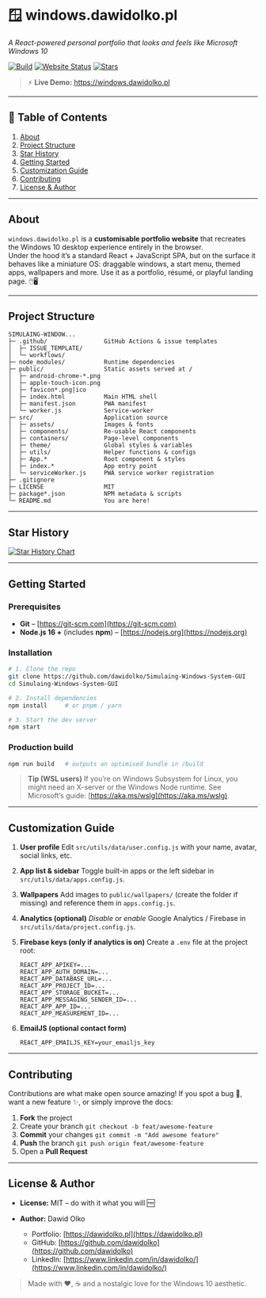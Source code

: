 # 🪟 windows.dawidolko.pl  
_A React-powered personal portfolio that looks and feels like Microsoft Windows 10_

[![Build](https://img.shields.io/github/actions/workflow/status/dawidolko/Simulaing-Windows-System-GUI/Build.yml?label=build&logo=github)](https://github.com/dawidolko/Simulaing-Windows-System-GUI/actions)
[![Website Status](https://img.shields.io/website?down_color=red&down_message=offline&up_message=online&url=https%3A%2F%2Fwindows.dawidolko.pl)](https://windows.dawidolko.pl)
[![Stars](https://img.shields.io/github/stars/dawidolko/Simulaing-Windows-System-GUI?style=social)](https://github.com/dawidolko/Simulaing-Windows-System-GUI/stargazers)

> ⚡ **Live Demo:** <https://windows.dawidolko.pl>  

---

## 📑 Table of Contents
1. [About](#about)
2. [Project Structure](#project-structure)
3. [Star History](#star-history)
4. [Getting Started](#getting-started)
5. [Customization Guide](#customization-guide)
6. [Contributing](#contributing)
7. [License & Author](#license--author)

---

## About
`windows.dawidolko.pl` is a **customisable portfolio website** that recreates the Windows 10 desktop experience entirely in the browser.  
Under the hood it’s a standard React + JavaScript SPA, but on the surface it behaves like a miniature OS: draggable windows, a start menu, themed apps, wallpapers and more. Use it as a portfolio, résumé, or playful landing page. 🖱️🖥️

---

## Project Structure
```text
SIMULAING-WINDOW...
├─ .github/                GitHub Actions & issue templates
│  ├─ ISSUE_TEMPLATE/
│  └─ workflows/
├─ node_modules/           Runtime dependencies
├─ public/                 Static assets served at /
│  ├─ android-chrome-*.png
│  ├─ apple-touch-icon.png
│  ├─ favicon*.png|ico
│  ├─ index.html           Main HTML shell
│  ├─ manifest.json        PWA manifest
│  └─ worker.js            Service-worker
├─ src/                    Application source
│  ├─ assets/              Images & fonts
│  ├─ components/          Re-usable React components
│  ├─ containers/          Page-level components
│  ├─ theme/               Global styles & variables
│  ├─ utils/               Helper functions & configs
│  ├─ App.*                Root component & styles
│  ├─ index.*              App entry point
│  └─ serviceWorker.js     PWA service worker registration
├─ .gitignore
├─ LICENSE                 MIT
├─ package*.json           NPM metadata & scripts
└─ README.md               You are here!
````

---

## Star History

[![Star History Chart](https://api.star-history.com/svg?repos=dawidolko/Simulaing-Windows-System-GUI\&type=Date)](https://star-history.com/#dawidolko/Simulaing-Windows-System-GUI&Date)

---

## Getting Started

### Prerequisites

* **Git** – [https://git-scm.com](https://git-scm.com)
* **Node.js 16 +** (includes **npm**) – [https://nodejs.org](https://nodejs.org)

### Installation

```bash
# 1. Clone the repo
git clone https://github.com/dawidolko/Simulaing-Windows-System-GUI
cd Simulaing-Windows-System-GUI

# 2. Install dependencies
npm install     # or pnpm / yarn

# 3. Start the dev server
npm start
```

### Production build

```bash
npm run build   # outputs an optimised bundle in /build
```

> **Tip (WSL users)**
> If you’re on Windows Subsystem for Linux, you might need an X-server or the Windows Node runtime.
> See Microsoft’s guide: [https://aka.ms/wslg](https://aka.ms/wslg).

---

## Customization Guide

1. **User profile**
   Edit `src/utils/data/user.config.js` with your name, avatar, social links, etc.

2. **App list & sidebar**
   Toggle built-in apps or the left sidebar in `src/utils/data/apps.config.js`.

3. **Wallpapers**
   Add images to `public/wallpapers/` (create the folder if missing) and reference them in `apps.config.js`.

4. **Analytics (optional)**
   *Disable* or *enable* Google Analytics / Firebase in `src/utils/data/project.config.js`.

5. **Firebase keys (only if analytics is on)**
   Create a `.env` file at the project root:

   ```dotenv
   REACT_APP_APIKEY=...
   REACT_APP_AUTH_DOMAIN=...
   REACT_APP_DATABASE_URL=...
   REACT_APP_PROJECT_ID=...
   REACT_APP_STORAGE_BUCKET=...
   REACT_APP_MESSAGING_SENDER_ID=...
   REACT_APP_APP_ID=...
   REACT_APP_MEASUREMENT_ID=...
   ```

6. **EmailJS (optional contact form)**

   ```dotenv
   REACT_APP_EMAILJS_KEY=your_emailjs_key
   ```

---

## Contributing

Contributions are what make open source amazing!
If you spot a bug 🐞, want a new feature ✨, or simply improve the docs:

1. **Fork** the project
2. Create your branch `git checkout -b feat/awesome-feature`
3. **Commit** your changes `git commit -m "Add awesome feature"`
4. **Push** the branch `git push origin feat/awesome-feature`
5. Open a **Pull Request**

---

## License & Author

* **License:** MIT – do with it what you will 🆓
* **Author:** Dawid Olko

  * Portfolio: [https://dawidolko.pl](https://dawidolko.pl)
  * GitHub: [https://github.com/dawidolko](https://github.com/dawidolko)
  * LinkedIn: [https://www.linkedin.com/in/dawidolko/](https://www.linkedin.com/in/dawidolko/)

> Made with ❤️, ☕ and a nostalgic love for the Windows 10 aesthetic.
